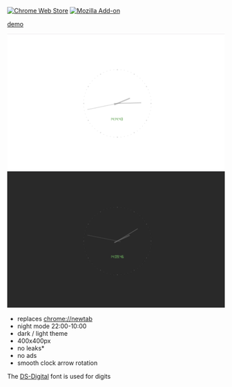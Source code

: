 [![Chrome Web Store](https://img.shields.io/chrome-web-store/v/gmhgmhcpllcnkdcanccmglkfifiakfma)](https://chrome.google.com/webstore/detail/clock-extension/gmhgmhcpllcnkdcanccmglkfifiakfma)
[![Mozilla Add-on](https://img.shields.io/amo/v/clock-extension)](https://addons.mozilla.org/en-US/firefox/addon/clock-extension/)

[demo](src/background.html)

![](screenshot.png)
![](screenshot1.png)

- replaces [chrome://newtab]()
- night mode 22:00-10:00
- dark / light theme
- 400x400px
- no leaks*
- no ads
- smooth clock arrow rotation

The [DS-Digital](https://www.dafont.com/ds-digital.font) font is used for digits
